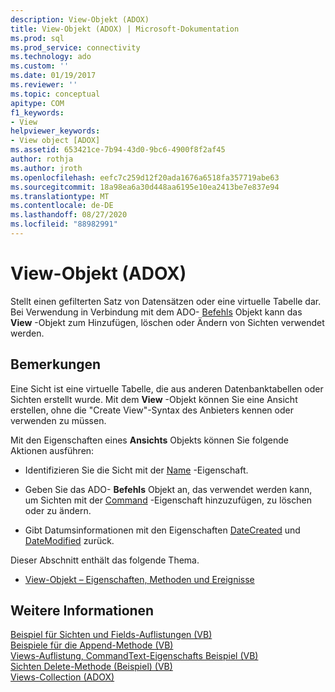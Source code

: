 ```yaml
---
description: View-Objekt (ADOX)
title: View-Objekt (ADOX) | Microsoft-Dokumentation
ms.prod: sql
ms.prod_service: connectivity
ms.technology: ado
ms.custom: ''
ms.date: 01/19/2017
ms.reviewer: ''
ms.topic: conceptual
apitype: COM
f1_keywords:
- View
helpviewer_keywords:
- View object [ADOX]
ms.assetid: 653421ce-7b94-43d0-9bc6-4900f8f2af45
author: rothja
ms.author: jroth
ms.openlocfilehash: eefc7c259d12f20ada1676a6518fa357719abe63
ms.sourcegitcommit: 18a98ea6a30d448aa6195e10ea2413be7e837e94
ms.translationtype: MT
ms.contentlocale: de-DE
ms.lasthandoff: 08/27/2020
ms.locfileid: "88982991"
---
```

# <a name="view-object-adox"></a>View-Objekt (ADOX)
Stellt einen gefilterten Satz von Datensätzen oder eine virtuelle Tabelle dar. Bei Verwendung in Verbindung mit dem ADO- [Befehls](../ado-api/command-object-ado.md) Objekt kann das **View** -Objekt zum Hinzufügen, löschen oder Ändern von Sichten verwendet werden.  
  
## <a name="remarks"></a>Bemerkungen  
 Eine Sicht ist eine virtuelle Tabelle, die aus anderen Datenbanktabellen oder Sichten erstellt wurde. Mit dem **View** -Objekt können Sie eine Ansicht erstellen, ohne die "Create View"-Syntax des Anbieters kennen oder verwenden zu müssen.  
  
 Mit den Eigenschaften eines **Ansichts** Objekts können Sie folgende Aktionen ausführen:  
  
-   Identifizieren Sie die Sicht mit der [Name](./name-property-adox.md) -Eigenschaft.  
  
-   Geben Sie das ADO- **Befehls** Objekt an, das verwendet werden kann, um Sichten mit der [Command](./command-property-adox.md) -Eigenschaft hinzuzufügen, zu löschen oder zu ändern.  
  
-   Gibt Datumsinformationen mit den Eigenschaften [DateCreated](./datecreated-property-adox.md) und [DateModified](./datemodified-property-adox.md) zurück.  
  
 Dieser Abschnitt enthält das folgende Thema.  
  
-   [View-Objekt – Eigenschaften, Methoden und Ereignisse](./view-object-properties-methods-and-events.md)  
  
## <a name="see-also"></a>Weitere Informationen  
 [Beispiel für Sichten und Fields-Auflistungen (VB)](./views-and-fields-collections-example-vb.md)   
 [Beispiele für die Append-Methode (VB)](./views-append-method-example-vb.md)   
 [Views-Auflistung, CommandText-Eigenschafts Beispiel (VB)](./views-collection-commandtext-property-example-vb.md)   
 [Sichten Delete-Methode (Beispiel) (VB)](./views-delete-method-example-vb.md)   
 [Views-Collection (ADOX)](./views-collection-adox.md)